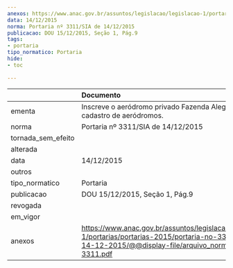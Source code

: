 ```yaml
---
anexos: https://www.anac.gov.br/assuntos/legislacao/legislacao-1/portarias/portarias-2015/portaria-no-3311-sia-de-14-12-2015/@@display-file/arquivo_norma/PA2015-3311.pdf
data: 14/12/2015
norma: Portaria nº 3311/SIA de 14/12/2015
publicacao: DOU 15/12/2015, Seção 1, Pág.9
tags:
- portaria
tipo_normatico: Portaria
hide: 
- toc 
 
---
```


|                    | Documento                                                                                                                                                         |
|:-------------------|:------------------------------------------------------------------------------------------------------------------------------------------------------------------|
| ementa             | Inscreve o aeródromo privado Fazenda Alegria (MG) no cadastro de aeródromos.                                                                                      |
| norma              | Portaria nº 3311/SIA de 14/12/2015                                                                                                                                |
| tornada_sem_efeito |                                                                                                                                                                   |
| alterada           |                                                                                                                                                                   |
| data               | 14/12/2015                                                                                                                                                        |
| outros             |                                                                                                                                                                   |
| tipo_normatico     | Portaria                                                                                                                                                          |
| publicacao         | DOU 15/12/2015, Seção 1, Pág.9                                                                                                                                    |
| revogada           |                                                                                                                                                                   |
| em_vigor           |                                                                                                                                                                   |
| anexos             | https://www.anac.gov.br/assuntos/legislacao/legislacao-1/portarias/portarias-2015/portaria-no-3311-sia-de-14-12-2015/@@display-file/arquivo_norma/PA2015-3311.pdf |